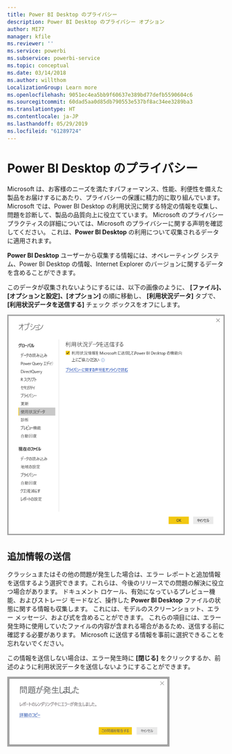 ```yaml
---
title: Power BI Desktop のプライバシー
description: Power BI Desktop のプライバシー オプション
author: MI77
manager: kfile
ms.reviewer: ''
ms.service: powerbi
ms.subservice: powerbi-service
ms.topic: conceptual
ms.date: 03/14/2018
ms.author: willthom
LocalizationGroup: Learn more
ms.openlocfilehash: 9051ec4ea5bb9f60637e389bd77defb5590604c6
ms.sourcegitcommit: 60dad5aa0d85db790553e537bf8ac34ee3289ba3
ms.translationtype: HT
ms.contentlocale: ja-JP
ms.lasthandoff: 05/29/2019
ms.locfileid: "61289724"
---
```

# <a name="power-bi-desktop-privacy"></a>Power BI Desktop のプライバシー

Microsoft は、お客様のニーズを満たすパフォーマンス、性能、利便性を備えた製品をお届けするにあたり、プライバシーの保護に精力的に取り組んでいます。 Microsoft では、Power BI Desktop の利用状況に関する特定の情報を収集し、問題を診断して、製品の品質向上に役立てています。 Microsoft のプライバシー プラクティスの詳細については、Microsoft のプライバシーに関する声明を確認してください。 これは、**Power BI Desktop** の利用について収集されるデータに適用されます。
 
**Power BI Desktop** ユーザーから収集する情報には、オペレーティング システム、Power BI Desktop の情報、Internet Explorer のバージョンに関するデータを含めることができます。 
 
このデータが収集されないようにするには、以下の画像のように、 **[ファイル]、[オプションと設定]、[オプション]** の順に移動し、 **[利用状況データ]** タブで、 **[利用状況データを送信する]** チェック ボックスをオフにします。

![[利用状況データを送信する] の [オプション] 設定](media/desktop-privacy/privacy_01.png)

## <a name="sending-additional-information"></a>追加情報の送信

クラッシュまたはその他の問題が発生した場合は、エラー レポートと追加情報を送信するよう選択できます。これらは、今後のリリースでの問題の解決に役立つ場合があります。 ドキュメント ロケール、有効になっているプレビュー機能、およびストレージ モードなど、操作した **Power BI Desktop** ファイルの状態に関する情報も収集します。 これには、モデルのスクリーンショット、エラー メッセージ、および式を含めることができます。 これらの項目には、エラー発生時に使用していたファイルの内容が含まれる場合があるため、送信する前に確認する必要があります。 Microsoft に送信する情報を事前に選択できることを忘れないでください。  
 
この情報を送信しない場合は、エラー発生時に **[閉じる]** をクリックするか、前述のように利用状況データを送信しないようにすることができます。 

![クラッシュ ダイアログ](media/desktop-privacy/privacy_02.png)
